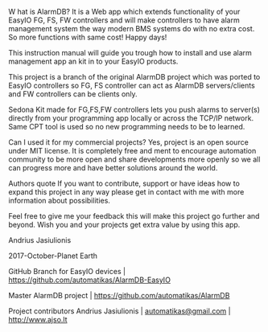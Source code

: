 W
hat is AlarmDB?
It is a Web app which extends functionality of your EasyIO FG, FS, FW controllers and will make controllers to have alarm management system the way modern BMS systems do with no extra cost. So more functions with same cost! Happy days!

This instruction manual will guide you trough how to install and use alarm management app an kit in to your EasyIO products.

This project is a branch of the original AlarmDB project which was ported to EasyIO controllers so FG, FS controller can act as AlarmDB servers/clients and FW controllers can be clients only.

Sedona Kit made for FG,FS,FW controllers lets you push alarms to server(s) directly from your programming app locally or across the TCP/IP network. Same CPT tool is used so no new programming needs to be to learned.


Can I used it for my commercial projects?
Yes, project is an open source under MIT license. It is completely free and ment to encourage automation community to be more open and share developments more openly so we all can progress more and have better solutions around the world.

Authors quote
If you want to contribute, support or have ideas how to expand this project in any way please get in contact with me with more information about possibilities.

Feel free to give me your feedback this will make this project go further and beyond. Wish you and your projects get extra value by using this app.

Andrius Jasiulionis

2017-October-Planet Earth

GitHub
Branch for EasyIO devices | https://github.com/automatikas/AlarmDB-EasyIO

Master AlarmDB project | https://github.com/automatikas/AlarmDB

Project contributors
Andrius Jasiulionis | automatikas@gmail.com | http://www.ajso.lt
